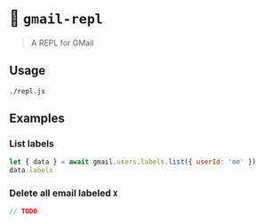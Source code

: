 # 🔁 `gmail-repl`

> A REPL for GMail

## Usage
```shell
./repl.js
```

## Examples

### List labels

```javascript
let { data } = await gmail.users.labels.list({ userId: 'me' })
data.labels
```

### Delete all email labeled `X`

```javascript
// TODO
```
